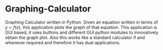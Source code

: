 # Graphing-Calculator
Graphing Calculator written in Python. Given an equation written in terms of $y = f(x)$, this application plots the graph of that equation. This application is GUI based, it uses buttons and different GUI python modules to innovatively obtain the graph plot. Also this works like a standard calculator if and whenever required and therefore it has dual applications.
